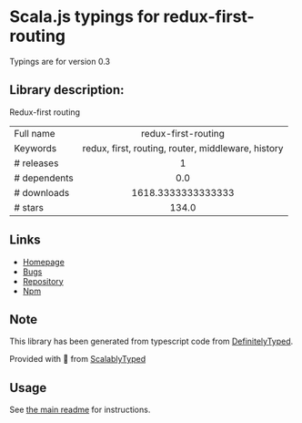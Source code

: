 
# Scala.js typings for redux-first-routing

Typings are for version 0.3

## Library description:
Redux-first routing

|                    |                 |
| ------------------ | :-------------: |
| Full name          | redux-first-routing |
| Keywords           | redux, first, routing, router, middleware, history |
| # releases         | 1 |
| # dependents       | 0.0 |
| # downloads        | 1618.3333333333333 |
| # stars            | 134.0 |

## Links
- [Homepage](https://github.com/mksarge/redux-first-routing)
- [Bugs](https://github.com/mksarge/redux-first-routing/issues)
- [Repository](https://github.com/mksarge/redux-first-routing)
- [Npm](https://www.npmjs.com/package/redux-first-routing)
    


## Note
This library has been generated from typescript code from [DefinitelyTyped](https://definitelytyped.org).

Provided with :purple_heart: from [ScalablyTyped](https://github.com/oyvindberg/ScalablyTyped)

## Usage
See [the main readme](../../readme.md) for instructions.


